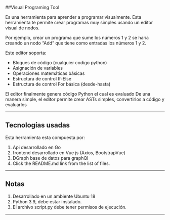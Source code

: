 ##Visual Programing Tool

Es una herramienta para aprender a programar visualmente. Esta herramienta te permite crear programas muy simples usando un editor visual de nodos.

Por ejemplo, crear un programa que sume los números 1 y 2 se haría creando un nodo “Add” que tiene como entradas los números 1 y 2.

Este editor soporta:
- Bloques de código (cualquier codigo python)
- Asignación de variables
- Operaciones matemáticas básicas
- Estructura de control If-Else
- Estructura de control For básica (desde-hasta)

El editor finalmente genera código Python el cual es evaluado
De una manera simple, el editor permite crear ASTs simples, convertirlos a código y
evaluarlos

---

## Tecnologías usadas

Esta herramienta esta compuesta por:

1. Api desarrollado en Go
2. frontend desarrollado en Vue js (Axios, BootstrapVue)
3. DGraph base de datos para graphQl
4. Click the README.md link from the list of files.

---

## Notas

1. Desarrollado en un ambiente Ubuntu 18
2. Python 3.9, debe estar instalado.
3. El archivo script.py debe tener permisos de ejecución.


---
